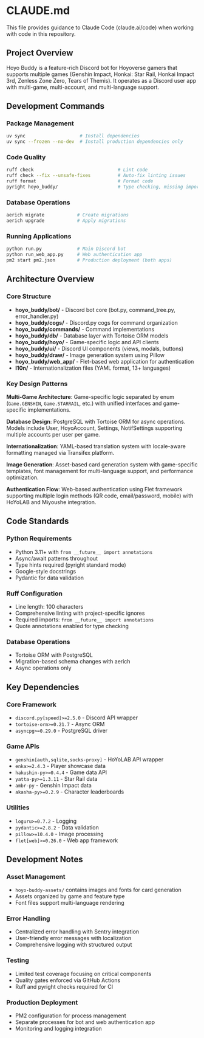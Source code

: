 # CLAUDE.md

This file provides guidance to Claude Code (claude.ai/code) when working with code in this repository.

## Project Overview

Hoyo Buddy is a feature-rich Discord bot for Hoyoverse gamers that supports multiple games (Genshin Impact, Honkai: Star Rail, Honkai Impact 3rd, Zenless Zone Zero, Tears of Themis). It operates as a Discord user app with multi-game, multi-account, and multi-language support.

## Development Commands

### Package Management

```bash
uv sync                    # Install dependencies
uv sync --frozen --no-dev  # Install production dependencies only
```

### Code Quality

```bash
ruff check                               # Lint code
ruff check --fix --unsafe-fixes          # Auto-fix linting issues
ruff format                              # Format code
pyright hoyo_buddy/                      # Type checking, missing import errors can be ignored
```

### Database Operations

```bash
aerich migrate            # Create migrations
aerich upgrade            # Apply migrations
```

### Running Applications

```bash
python run.py             # Main Discord bot
python run_web_app.py     # Web authentication app
pm2 start pm2.json        # Production deployment (both apps)
```

## Architecture Overview

### Core Structure

- **hoyo_buddy/bot/** - Discord bot core (bot.py, command_tree.py, error_handler.py)
- **hoyo_buddy/cogs/** - Discord.py cogs for command organization
- **hoyo_buddy/commands/** - Command implementations
- **hoyo_buddy/db/** - Database layer with Tortoise ORM models
- **hoyo_buddy/hoyo/** - Game-specific logic and API clients
- **hoyo_buddy/ui/** - Discord UI components (views, modals, buttons)
- **hoyo_buddy/draw/** - Image generation system using Pillow
- **hoyo_buddy/web_app/** - Flet-based web application for authentication
- **l10n/** - Internationalization files (YAML format, 13+ languages)

### Key Design Patterns

**Multi-Game Architecture**: Game-specific logic separated by enum (`Game.GENSHIN`, `Game.STARRAIL`, etc.) with unified interfaces and game-specific implementations.

**Database Design**: PostgreSQL with Tortoise ORM for async operations. Models include User, HoyoAccount, Settings, NotifSettings supporting multiple accounts per user per game.

**Internationalization**: YAML-based translation system with locale-aware formatting managed via Transifex platform.

**Image Generation**: Asset-based card generation system with game-specific templates, font management for multi-language support, and performance optimization.

**Authentication Flow**: Web-based authentication using Flet framework supporting multiple login methods (QR code, email/password, mobile) with HoYoLAB and Miyoushe integration.

## Code Standards

### Python Requirements

- Python 3.11+ with `from __future__ import annotations`
- Async/await patterns throughout
- Type hints required (pyright standard mode)
- Google-style docstrings
- Pydantic for data validation

### Ruff Configuration

- Line length: 100 characters
- Comprehensive linting with project-specific ignores
- Required imports: `from __future__ import annotations`
- Quote annotations enabled for type checking

### Database Operations

- Tortoise ORM with PostgreSQL
- Migration-based schema changes with aerich
- Async operations only

## Key Dependencies

### Core Framework

- `discord.py[speed]>=2.5.0` - Discord API wrapper
- `tortoise-orm>=0.21.7` - Async ORM
- `asyncpg>=0.29.0` - PostgreSQL driver

### Game APIs

- `genshin[auth,sqlite,socks-proxy]` - HoYoLAB API wrapper
- `enka>=2.4.3` - Player showcase data
- `hakushin-py>=0.4.4` - Game data API
- `yatta-py>=1.3.11` - Star Rail data
- `ambr-py` - Genshin Impact data
- `akasha-py>=0.2.9` - Character leaderboards

### Utilities

- `loguru>=0.7.2` - Logging
- `pydantic>=2.8.2` - Data validation
- `pillow>=10.4.0` - Image processing
- `flet[web]>=0.26.0` - Web app framework

## Development Notes

### Asset Management

- `hoyo-buddy-assets/` contains images and fonts for card generation
- Assets organized by game and feature type
- Font files support multi-language rendering

### Error Handling

- Centralized error handling with Sentry integration
- User-friendly error messages with localization
- Comprehensive logging with structured output

### Testing

- Limited test coverage focusing on critical components
- Quality gates enforced via GitHub Actions
- Ruff and pyright checks required for CI

### Production Deployment

- PM2 configuration for process management
- Separate processes for bot and web authentication app
- Monitoring and logging integration

